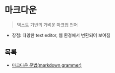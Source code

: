 # 마크다운

> 텍스트 기반의 가벼운 마크업 언어

- 장점: 다양한 text editor, 웹 환경에서 변환되어 보여짐



## 목록

- [마크다운 문법(markdown grammer)](https://github.com/hyejinny97/TIL/blob/master/Markdown/markdown_grammar.md)
